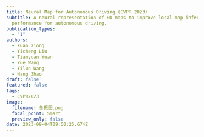 ```yaml
---
title: Neural Map for Autonomous Driving (CVPR 2023)
subtitle: A neural representation of HD maps to improve local map inference
  performance for autonomous driving.
publication_types:
  - "1"
authors:
  - Xuan Xiong
  - Yicheng Liu
  - Tianyuan Yuan
  - Yue Wang
  - Yilun Wang
  - Hang Zhao
draft: false
featured: false
tags:
  - CVPR2023
image:
  filename: 总概图.png
  focal_point: Smart
  preview_only: false
date: 2023-09-04T09:50:25.674Z
---
```

